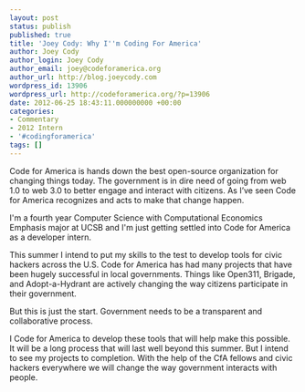 ```yaml
---
layout: post
status: publish
published: true
title: 'Joey Cody: Why I''m Coding For America'
author: Joey Cody
author_login: Joey Cody
author_email: joey@codeforamerica.org
author_url: http://blog.joeycody.com
wordpress_id: 13906
wordpress_url: http://codeforamerica.org/?p=13906
date: 2012-06-25 18:43:11.000000000 +00:00
categories:
- Commentary
- 2012 Intern
- '#codingforamerica'
tags: []
---
```

Code for America is hands down the best open-source organization for changing things today. The government is in dire need of going from web 1.0 to web 3.0 to better engage and interact with citizens. As I’ve seen Code for America recognizes and acts to make that change happen.

I'm a fourth year Computer Science with Computational Economics Emphasis major at UCSB and I'm just getting settled into Code for America as a developer intern.

This summer I intend to put my skills to the test to develop tools for civic hackers across the U.S. Code for America has had many projects that have been hugely successful in local governments. Things like Open311, Brigade, and Adopt-a-Hydrant are actively changing the way citizens participate in their government.

But this is just the start. Government needs to be a transparent and collaborative process.

I Code for America to develop these tools that will help make this possible. It will be a long process that will last well beyond this summer. But I intend to see my projects to completion. With the help of the CfA fellows and civic hackers everywhere we will change the way government interacts with people.

&nbsp;
